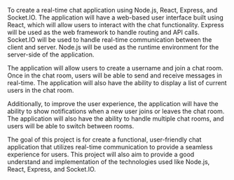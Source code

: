To create a real-time chat application using Node.js, React, Express, and Socket.IO. The application will have a web-based user interface built using React, which will allow users to interact with the chat functionality. Express will be used as the web framework to handle routing and API calls. Socket.IO will be used to handle real-time communication between the client and server. Node.js will be used as the runtime environment for the server-side of the application.

The application will allow users to create a username and join a chat room. Once in the chat room, users will be able to send and receive messages in real-time. The application will also have the ability to display a list of current users in the chat room.

Additionally, to improve the user experience, the application will have the ability to show notifications when a new user joins or leaves the chat room. The application will also have the ability to handle multiple chat rooms, and users will be able to switch between rooms.

The goal of this project is for create a functional, user-friendly chat application that utilizes real-time communication to provide a seamless experience for users. This project will also aim to provide a good understand and implementation of the technologies used like Node.js, React, Express, and Socket.IO.
